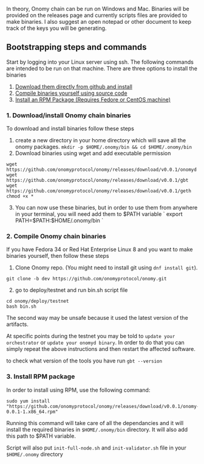 
In theory, Onomy chain can be run on Windows and Mac. Binaries will be provided on the releases page and currently scripts files are provided to make binaries.
I also suggest an open notepad or other document to keep track of the keys you will be generating.

## Bootstrapping steps and commands

Start by logging into your Linux server using ssh. The following commands are intended to be run on that machine. There are three options to install the binaries
1. [Download them directly from github and install](#downloadInstall)
2. [Compile binaries yourself using source code](#compileInstall)
3. [Install an RPM Package (Requires Fedore or CentOS machine)](#rpmInstall)

### <a name="downloadInstall"></a> 1. Download/install Onomy chain binaries 
To download and install binaries follow these steps

1. create a new directory in your home directory which will save all the onomy packages. `mkdir -p $HOME/.onomy/bin && cd $HOME/.onomy/bin` 
2. Download binaries using wget and add executable permission
```
wget https://github.com/onomyprotocol/onomy/releases/download/v0.0.1/onomyd
wget https://github.com/onomyprotocol/onomy/releases/download/v0.0.1/gbt
wget https://github.com/onomyprotocol/onomy/releases/download/v0.0.1/geth
chmod +x *
```
3. You can now use these binaries, but in order to use them from anywhere in your terminal, you will need add them to $PATH variable
`
export PATH=$PATH:$HOME/.onomy/bin
`

### <a name="compileInstall"></a> 2. Compile Onomy chain binaries 
If you have Fedora 34 or Red Hat Enterprise Linux 8 and you want to make binaries yourself, then follow these steps
1. Clone Onomy repo. (You might need to install git using `dnf install git`).
```
git clone -b dev https://github.com/onomyprotocol/onomy.git
```
2. go to deploy/testnet and run bin.sh script file
```
cd onomy/deploy/testnet
bash bin.sh
```
The second way may be unsafe because it used the latest version of the artifacts.

At specific points during the testnet you may be told to `update your orchestrator` or `update your onomyd binary`. In order to do that you can simply repeat the above instructions and then restart the affected software.

to check what version of the tools you have run `gbt --version`

### <a name="rpmInstall"></a> 3. Install RPM package

In order to install using RPM, use the following command:
```
sudo yum install "https://github.com/onomyprotocol/onomy/releases/download/v0.0.1/onomy-0.0.1-1.x86_64.rpm"
```

Running this command will take care of all the dependancies and it will install the required binaries in `$HOME/.onomy/bin` directory. It will also add this path to $PATH variable.

Script will also put `init-full-node.sh` and `init-validator.sh` file in your `$HOME/.onomy` directory
